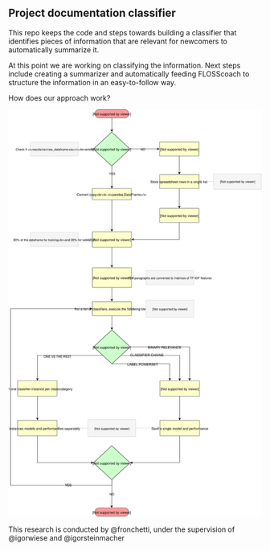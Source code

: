 ## Project documentation classifier

This repo keeps the code and steps towards building a classifier that identifies pieces of information that are relevant for newcomers to automatically summarize it.

At this point we are working on classifying the information. Next steps include creating a summarizer and automatically feeding FLOSScoach to structure the information in an easy-to-follow way.

How does our approach work?

![How the classifier flows](./code/classifier/main_flow.svg)


This research is conducted by @fronchetti, under the supervision of @igorwiese and @igorsteinmacher
